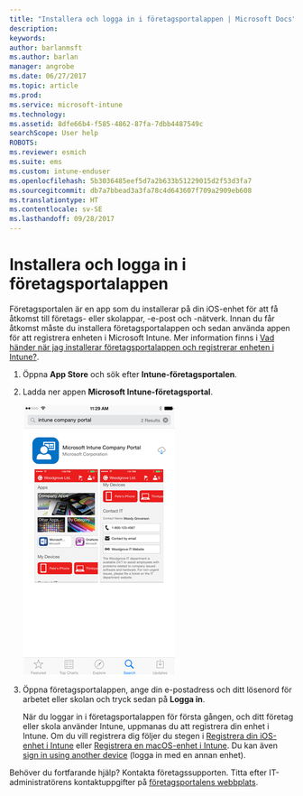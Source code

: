 ```yaml
---
title: "Installera och logga in i företagsportalappen | Microsoft Docs"
description: 
keywords: 
author: barlanmsft
ms.author: barlan
manager: angrobe
ms.date: 06/27/2017
ms.topic: article
ms.prod: 
ms.service: microsoft-intune
ms.technology: 
ms.assetid: 8dfe66b4-f585-4862-87fa-7dbb4487549c
searchScope: User help
ROBOTS: 
ms.reviewer: esmich
ms.suite: ems
ms.custom: intune-enduser
ms.openlocfilehash: 5b3036485eef5d7a2b633b51229015d2f53d3fa7
ms.sourcegitcommit: db7a7bbead3a3fa78c4d643607f709a2909eb608
ms.translationtype: HT
ms.contentlocale: sv-SE
ms.lasthandoff: 09/28/2017
---
```

# <a name="install-and-sign-in-to-the-company-portal-app"></a>Installera och logga in i företagsportalappen

Företagsportalen är en app som du installerar på din iOS-enhet för att få åtkomst till företags- eller skolappar, -e-post och -nätverk.  Innan du får åtkomst måste du installera företagsportalappen och sedan använda appen för att registrera enheten i Microsoft Intune. Mer information finns i [Vad händer när jag installerar företagsportalappen och registrerar enheten i Intune?](what-happens-if-you-install-the-company-portal-app-and-enroll-your-device-in-intune-ios.md).

1.  Öppna **App Store** och sök efter **Intune-företagsportalen**.

2.  Ladda ner appen **Microsoft Intune-företagsportal**.

    ![Ladda ner Intune-företagsportalappen](./media/ios-cpinstall-1-cpinstore.png)

3.  Öppna företagsportalappen, ange din e-postadress och ditt lösenord för arbetet eller skolan och tryck sedan på **Logga in**.

    När du loggar in i företagsportalappen för första gången, och ditt företag eller skola använder Intune, uppmanas du att registrera din enhet i Intune. Om du vill registrera dig följer du stegen i [Registrera din iOS-enhet i Intune](enroll-your-device-in-intune-ios.md) eller [Registrera en macOS-enhet i Intune](enroll-your-device-in-intune-macos.md). Du kan även [sign in using another device](https://docs.microsoft.com/intune-user-help/sign-in-to-the-company-portal#signing-in-from-another-device) (logga in med en annan enhet). 

Behöver du fortfarande hjälp? Kontakta företagssupporten. Titta efter IT-administratörens kontaktuppgifter på [företagsportalens webbplats](https://portal.manage.microsoft.com).
